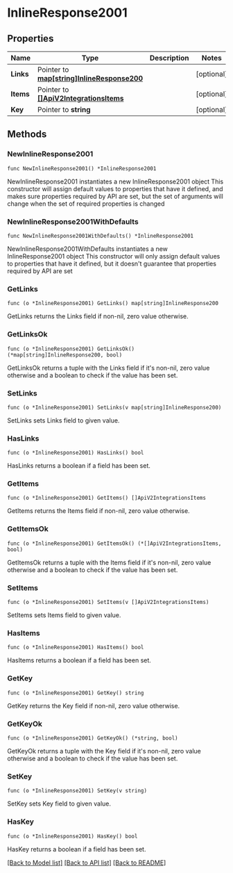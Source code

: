 # InlineResponse2001

## Properties

Name | Type | Description | Notes
------------ | ------------- | ------------- | -------------
**Links** | Pointer to [**map[string]InlineResponse200**](InlineResponse200.md) |  | [optional] 
**Items** | Pointer to [**[]ApiV2IntegrationsItems**](ApiV2IntegrationsItems.md) |  | [optional] 
**Key** | Pointer to **string** |  | [optional] 

## Methods

### NewInlineResponse2001

`func NewInlineResponse2001() *InlineResponse2001`

NewInlineResponse2001 instantiates a new InlineResponse2001 object
This constructor will assign default values to properties that have it defined,
and makes sure properties required by API are set, but the set of arguments
will change when the set of required properties is changed

### NewInlineResponse2001WithDefaults

`func NewInlineResponse2001WithDefaults() *InlineResponse2001`

NewInlineResponse2001WithDefaults instantiates a new InlineResponse2001 object
This constructor will only assign default values to properties that have it defined,
but it doesn't guarantee that properties required by API are set

### GetLinks

`func (o *InlineResponse2001) GetLinks() map[string]InlineResponse200`

GetLinks returns the Links field if non-nil, zero value otherwise.

### GetLinksOk

`func (o *InlineResponse2001) GetLinksOk() (*map[string]InlineResponse200, bool)`

GetLinksOk returns a tuple with the Links field if it's non-nil, zero value otherwise
and a boolean to check if the value has been set.

### SetLinks

`func (o *InlineResponse2001) SetLinks(v map[string]InlineResponse200)`

SetLinks sets Links field to given value.

### HasLinks

`func (o *InlineResponse2001) HasLinks() bool`

HasLinks returns a boolean if a field has been set.

### GetItems

`func (o *InlineResponse2001) GetItems() []ApiV2IntegrationsItems`

GetItems returns the Items field if non-nil, zero value otherwise.

### GetItemsOk

`func (o *InlineResponse2001) GetItemsOk() (*[]ApiV2IntegrationsItems, bool)`

GetItemsOk returns a tuple with the Items field if it's non-nil, zero value otherwise
and a boolean to check if the value has been set.

### SetItems

`func (o *InlineResponse2001) SetItems(v []ApiV2IntegrationsItems)`

SetItems sets Items field to given value.

### HasItems

`func (o *InlineResponse2001) HasItems() bool`

HasItems returns a boolean if a field has been set.

### GetKey

`func (o *InlineResponse2001) GetKey() string`

GetKey returns the Key field if non-nil, zero value otherwise.

### GetKeyOk

`func (o *InlineResponse2001) GetKeyOk() (*string, bool)`

GetKeyOk returns a tuple with the Key field if it's non-nil, zero value otherwise
and a boolean to check if the value has been set.

### SetKey

`func (o *InlineResponse2001) SetKey(v string)`

SetKey sets Key field to given value.

### HasKey

`func (o *InlineResponse2001) HasKey() bool`

HasKey returns a boolean if a field has been set.


[[Back to Model list]](../README.md#documentation-for-models) [[Back to API list]](../README.md#documentation-for-api-endpoints) [[Back to README]](../README.md)



